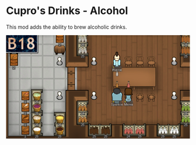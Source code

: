# Cupro's Drinks - Alcohol

This mod adds the ability to brew alcoholic drinks.

![Preview](https://raw.githubusercontent.com/cuproPanda/Cupros-Drinks-Alcohol/master/About/Preview.png)